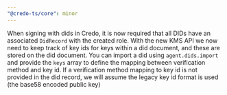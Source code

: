 ```yaml
---
"@credo-ts/core": minor
---
```


When signing with dids in Credo, it is now required that all DIDs have an associated `DidRecord` with the created role. With the new KMS API we now need to keep track of key ids for keys within a did document, and these are stored on the did document. You can import a did using `agent.dids.import` and provide the `keys` array to define the mapping between verification method and key id. If a verification method mapping to key id is not provided in the did record, we will assume the legacy key id format is used (the base58 encoded public key)
